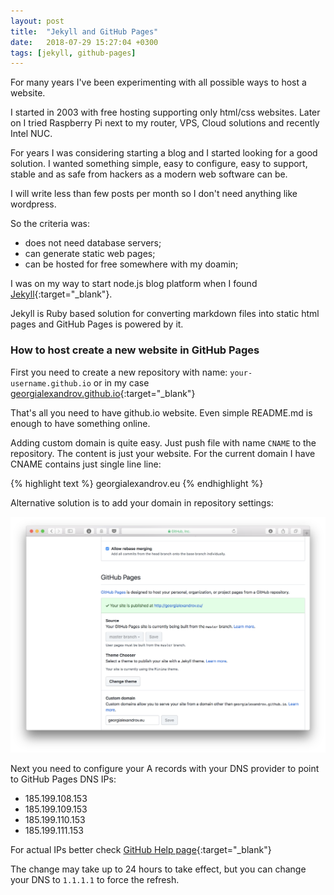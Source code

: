 ```yaml
---
layout: post
title:  "Jekyll and GitHub Pages"
date:   2018-07-29 15:27:04 +0300
tags: [jekyll, github-pages]
---
```


For many years I've been experimenting with all possible ways to host a website. 

I started in 2003 with free hosting supporting only html/css websites. Later on I tried Raspberry Pi next to my router, VPS, Cloud solutions and recently Intel NUC.

For years I was considering starting a blog and I started looking for a good solution. I wanted something simple, easy to configure, easy to support, stable and as safe from hackers as a modern web software can be.

I will write less than few posts per month so I don't need anything like wordpress. 

So the criteria was:

- does not need database servers;
- can generate static web pages;
- can be hosted for free somewhere with my doamin;

I was on my way to start node.js blog platform when I found [Jekyll](https://jekyllrb.com){:target="_blank"}. 

Jekyll is Ruby based solution for converting markdown files into static html pages and GitHub Pages is powered by it.

### How to host create a new website in GitHub Pages

First you need to create a new repository with name: `your-username.github.io` or in my case [georgialexandrov.github.io](http://github.com/georgialexandrov/georgialexandrov.github.io){:target="_blank"}

That's all you need to have github.io website. Even simple README.md is enough to have something online.

Adding custom domain is quite easy. Just push file with name `CNAME` to the repository. The content is just your website. For the current domain I have CNAME contains just single line line:

{% highlight text %}
georgialexandrov.eu
{% endhighlight %}

Alternative solution is to add your domain in repository settings:

![ScreenShot ](/assets/posts/img/github-custom-domain.png "GitHub Custom Domain")

Next you need to configure your A records with your DNS provider to point to GitHub Pages DNS IPs:

- 185.199.108.153
- 185.199.109.153
- 185.199.110.153
- 185.199.111.153

For actual IPs better check [GitHub Help page](https://help.github.com/articles/setting-up-an-apex-domain/){:target="_blank"}  

The change may take up to 24 hours to take effect, but you can change your DNS to `1.1.1.1` to force the refresh.

